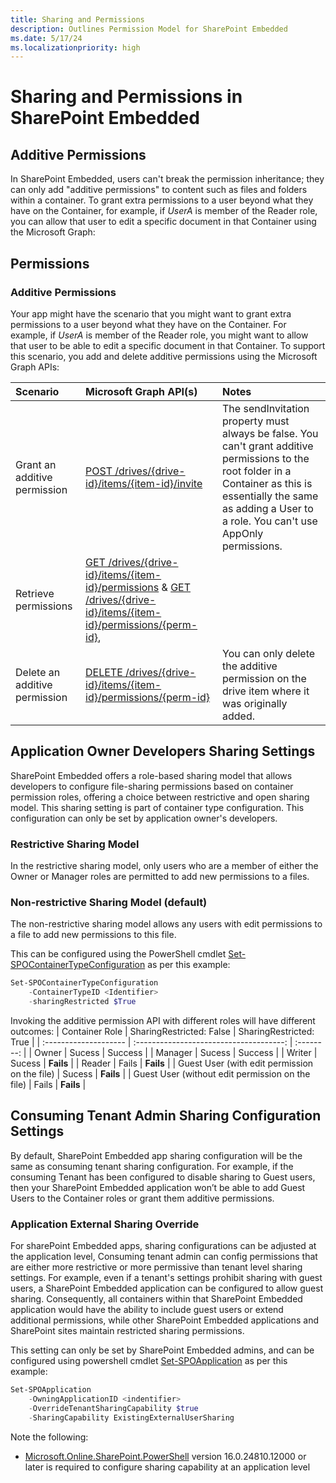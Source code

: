 ```yaml
---
title: Sharing and Permissions
description: Outlines Permission Model for SharePoint Embedded
ms.date: 5/17/24
ms.localizationpriority: high
---
```


# Sharing and Permissions in SharePoint Embedded


## Additive Permissions
In SharePoint Embedded, users can't break the permission inheritance; they can only add "additive permissions" to content such as files and folders within a container. To grant extra permissions to a user beyond what they have on the Container, for example, if *UserA* is member of the Reader role, you can allow that user to edit a specific document in that Container using the Microsoft Graph: 

## Permissions

### Additive Permissions

Your app might have the scenario that you might want to grant extra permissions to a user beyond what they have on the Container. For example, if *UserA* is member of the Reader role, you might want to allow that user to be able to edit a specific document in that Container. To support this scenario, you add and delete additive permissions using the Microsoft Graph APIs:

|           Scenario            |                                                                           Microsoft Graph API(s)                                                                            |                                                                                                          Notes                                                                                                          |
| :---------------------------- | :-------------------------------------------------------------------------------------------------------------------------------------------------------------------------- | :---------------------------------------------------------------------------------------------------------------------------------------------------------------------------------------------------------------------- |
| Grant an additive permission  | [POST /drives/{drive-id}/items/{item-id}/invite](/graph/api/driveitem-invite)                                                                                               | The sendInvitation property must always be false. You can't grant additive permissions to the root folder in a Container as this is essentially the same as adding a User to a role. You can't use AppOnly permissions. |
| Retrieve permissions          | [GET /drives/{drive-id}/items/{item-id}/permissions](/graph/api/permission-get) & [GET /drives/{drive-id}/items/{item-id}/permissions/{perm-id}](/graph/api/permission-get), |                                                                                                                                                                                                                         |
| Delete an additive permission | [DELETE /drives/{drive-id}/items/{item-id}/permissions/{perm-id}](/graph/api/permission-delete)                                                                             | You can only delete the additive permission on the drive item where it was originally added.                                                                                                                            |




## Application Owner Developers Sharing Settings

SharePoint Embedded offers a role-based sharing model that allows developers to configure file-sharing permissions based on container permission roles,  offering a choice between restrictive and open sharing model. This sharing setting is part of container type configuration. This configuration can only be set by application owner's developers.

### Restrictive Sharing Model

In the restrictive sharing model, only users who are a member of either the Owner or Manager roles are permitted to add new permissions to a files.

### Non-restrictive Sharing Model (default)

The non-restrictive sharing model allows any users with edit permissions to a file to add new permissions to this file.

This can be configured using the PowerShell cmdlet [Set-SPOContainerTypeConfiguration](/powershell/module/sharepoint-online/set-SPOContainerTypeConfiguration) as per this example:


```powershell
Set-SPOContainerTypeConfiguration
    -ContainerTypeID <Identifier>
    -sharingRestricted $True
```
Invoking the additive permission API with different roles will have different outcomes:
|      Container Role      | SharingRestricted: False |  SharingRestricted: True  |
| :-------------------- | :-------------------------------------: | :--------: |
| Owner                 |                  Sucess                 | Success   |
| Manager               |                  Sucess                 | Success   |
| Writer                |                  Sucess                 | **Fails** |
| Reader                |                  Fails                 | **Fails**   |
| Guest User (with edit permission on the file) |                   Sucess                   | **Fails**  |
| Guest User (without edit permission on the file) |                Fails                 | **Fails**  |




## Consuming Tenant Admin Sharing Configuration Settings

By default, SharePoint Embedded app sharing configuration will be the same as consuming tenant sharing configuration. For example, if the consuming Tenant has been configured to disable sharing to Guest users, then your SharePoint Embedded application won’t be able to add Guest Users to the Container roles or grant them additive permissions.

### Application External Sharing Override

For sharePoint Embedded apps, sharing configurations can be adjusted at the application level, Consuming tenant admin can config permissions that are either more restrictive or more permissive than tenant level sharing settings. For example, even if a tenant's settings prohibit sharing with guest users, a SharePoint Embedded application can be configured to allow guest sharing. Consequently, all containers within that SharePoint Embedded application would have the ability to include guest users or extend additional permissions, while other SharePoint Embedded applications and SharePoint sites maintain restricted sharing permissions.

This setting can only be set by SharePoint Embedded admins, and can be configured using powershell cmdlet [Set-SPOApplication](/powershell/module/sharepoint-online/set-SPOApplication) as per this example:

```powershell
Set-SPOApplication 
    -OwningApplicationID <indentifier>
    -OverrideTenantSharingCapability $true
    -SharingCapability ExistingExternalUserSharing
```

Note the following:

- [Microsoft.Online.SharePoint.PowerShell](/powershell/sharepoint/sharepoint-online/connect-sharepoint-online) version 16.0.24810.12000 or later is required to configure sharing capability at an application level


